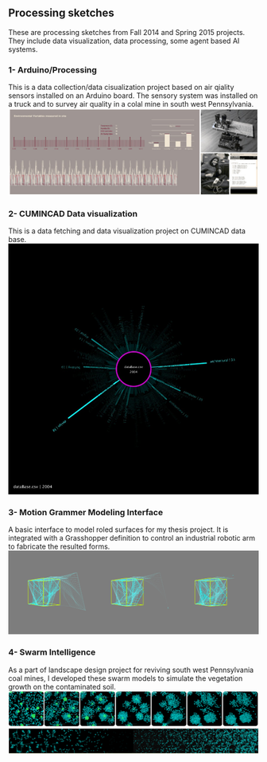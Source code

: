 ## Processing sketches <br>
These are processing sketches from Fall 2014 and Spring 2015 projects. They include data visualization, data processing, some agent based AI systems. <br>

### 1- Arduino/Processing
This is a data collection/data cisualization project based on air qiality sensors installed on an Arduino board. The sensory system was installed on a truck and to survey air quality in a colal mine in south west Pennsylvania. 
![data visualization samples](https://github.com/Ardibid/Processing_projects/blob/master/Arduino_Processing/01.jpg)

### 2- CUMINCAD Data visualization
This is a data fetching and data visualization project on CUMINCAD data base. 
![data visualization samples](https://github.com/Ardibid/Processing_projects/blob/master/CUMINCAD%20Data%20Visualization/images/6072frame.jpg)

### 3- Motion Grammer Modeling Interface
A basic interface to model roled surfaces for my thesis project. It is integrated with a Grasshopper definition to control an industrial robotic arm to fabricate the resulted forms.
![examples](https://github.com/Ardibid/Processing_projects/blob/master/Motion%20Grammer%20Modeling%20Interface/images/03.jpg)


### 4- Swarm Intelligence
As a part of landscape design project for reviving south west Pennsylvania coal mines, I developed these swarm models to simulate the vegetation growth on the contaminated soil.<br>
![examples](https://github.com/Ardibid/Processing_projects/blob/master/Swarm%20Intelligence/01.jpg)
![examples](https://github.com/Ardibid/Processing_projects/blob/master/Swarm%20Intelligence/02.jpg)

